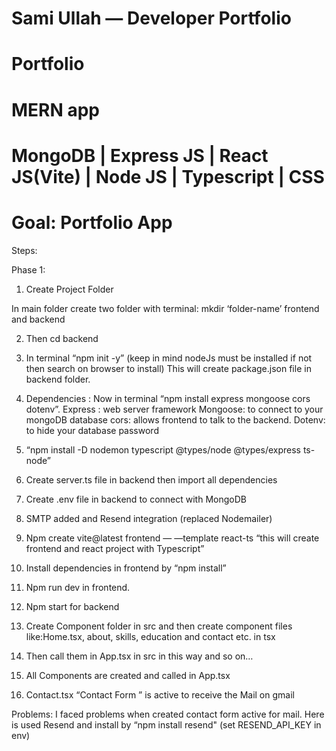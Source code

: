 # Sami Ullah — Developer Portfolio

# Portfolio
# MERN app 
# MongoDB | Express JS | React JS(Vite) | Node JS | Typescript | CSS 


# Goal: Portfolio App 

Steps: 

Phase 1: 
1.  Create Project Folder

In main folder create two folder with terminal: mkdir ‘folder-name’ frontend and backend 

2. Then cd backend
3. In terminal “npm init -y” (keep in mind nodeJs must be installed if not then search on browser to install) This will create package.json file in backend folder.
4. Dependencies : Now in terminal “npm install express mongoose cors dotenv”.  Express : web server framework Mongoose: to connect to your mongoDB database cors: allows frontend to talk to the backend. Dotenv: to hide your database password
5. “npm install -D nodemon typescript @types/node @types/express ts-node”
6. Create server.ts file in backend then import all dependencies
7. Create .env file in backend to connect with MongoDB
8. SMTP added and Resend integration (replaced Nodemailer)

10. Npm create vite@latest frontend — —template react-ts    “this will create frontend and react project with Typescript”
11. Install dependencies in frontend by “npm install”
12. Npm run dev in frontend.
13. Npm start for backend
14. Create Component folder in src and then create component files like:Home.tsx, about, skills, education and contact etc. in tsx
15. Then call them in App.tsx in src in this way <Home /> and so on… 
16. All Components are created and called in App.tsx
17. Contact.tsx “Contact Form ” is active to receive the Mail on gmail

Problems: 
I faced problems when created contact form active for mail. 
Here is used Resend and install by “npm install resend" (set RESEND_API_KEY in env)

